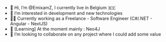- 👋 Hi, I’m @EmixamZ, I currently live in Belgium 🇧🇪
- 👀 I’m interested in development and new technologies
- 🏋🏽 Currently working as a Freelance - Software Engineer (C#/.NET - Angular - NextJS)
- 🌱 [Learning] At the moment mainly : Neo4J
- 💞️ I’m looking to collaborate on any project where I could add some value


<!---
EmixamZ/EmixamZ is a ✨ special ✨ repository because its `README.md` (this file) appears on your GitHub profile.
You can click the Preview link to take a look at your changes.
--->
